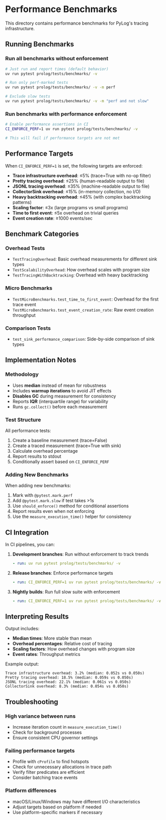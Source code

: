 # Performance Benchmarks

This directory contains performance benchmarks for PyLog's tracing infrastructure.

## Running Benchmarks

### Run all benchmarks without enforcement
```bash
# Just run and report times (default behavior)
uv run pytest prolog/tests/benchmarks/ -v

# Run only perf-marked tests
uv run pytest prolog/tests/benchmarks/ -v -m perf

# Exclude slow tests
uv run pytest prolog/tests/benchmarks/ -v -m "perf and not slow"
```

### Run benchmarks with performance enforcement
```bash
# Enable performance assertions in CI
CI_ENFORCE_PERF=1 uv run pytest prolog/tests/benchmarks/ -v

# This will fail if performance targets are not met
```

## Performance Targets

When `CI_ENFORCE_PERF=1` is set, the following targets are enforced:

- **Trace infrastructure overhead**: ≤5% (trace=True with no-op filter)
- **Pretty tracing overhead**: ≤25% (human-readable output to file)
- **JSONL tracing overhead**: ≤35% (machine-readable output to file)
- **CollectorSink overhead**: ≤15% (in-memory collection, no I/O)
- **Heavy backtracking overhead**: ≤45% (with complex backtracking patterns)
- **Scaling factor**: ≤3x (large programs vs small programs)
- **Time to first event**: ≤5x overhead on trivial queries
- **Event creation rate**: ≥1000 events/sec

## Benchmark Categories

### Overhead Tests
- `TestTracingOverhead`: Basic overhead measurements for different sink types
- `TestScalabilityOverhead`: How overhead scales with program size
- `TestTracingWithBacktracking`: Overhead with heavy backtracking

### Micro Benchmarks
- `TestMicroBenchmarks.test_time_to_first_event`: Overhead for the first trace event
- `TestMicroBenchmarks.test_event_creation_rate`: Raw event creation throughput

### Comparison Tests
- `test_sink_performance_comparison`: Side-by-side comparison of sink types

## Implementation Notes

### Methodology
- Uses **median** instead of mean for robustness
- Includes **warmup iterations** to avoid JIT effects
- **Disables GC** during measurement for consistency
- Reports **IQR** (interquartile range) for variability
- Runs `gc.collect()` before each measurement

### Test Structure
All performance tests:
1. Create a baseline measurement (trace=False)
2. Create a traced measurement (trace=True with sink)
3. Calculate overhead percentage
4. Report results to stdout
5. Conditionally assert based on `CI_ENFORCE_PERF`

### Adding New Benchmarks
When adding new benchmarks:
1. Mark with `@pytest.mark.perf`
2. Add `@pytest.mark.slow` if test takes >1s
3. Use `should_enforce()` method for conditional assertions
4. Report results even when not enforcing
5. Use the `measure_execution_time()` helper for consistency

## CI Integration

In CI pipelines, you can:

1. **Development branches**: Run without enforcement to track trends
   ```yaml
   - run: uv run pytest prolog/tests/benchmarks/ -v
   ```

2. **Release branches**: Enforce performance targets
   ```yaml
   - run: CI_ENFORCE_PERF=1 uv run pytest prolog/tests/benchmarks/ -v
   ```

3. **Nightly builds**: Run full slow suite with enforcement
   ```yaml
   - run: CI_ENFORCE_PERF=1 uv run pytest prolog/tests/benchmarks/ -v -m "perf"
   ```

## Interpreting Results

Output includes:
- **Median times**: More stable than mean
- **Overhead percentages**: Relative cost of tracing
- **Scaling factors**: How overhead changes with program size
- **Event rates**: Throughput metrics

Example output:
```
Trace infrastructure overhead: 3.2% (median: 0.052s vs 0.050s)
Pretty tracing overhead: 18.5% (median: 0.059s vs 0.050s)
JSONL tracing overhead: 22.1% (median: 0.061s vs 0.050s)
CollectorSink overhead: 8.3% (median: 0.054s vs 0.050s)
```

## Troubleshooting

### High variance between runs
- Increase iteration count in `measure_execution_time()`
- Check for background processes
- Ensure consistent CPU governor settings

### Failing performance targets
- Profile with `cProfile` to find hotspots
- Check for unnecessary allocations in trace path
- Verify filter predicates are efficient
- Consider batching trace events

### Platform differences
- macOS/Linux/Windows may have different I/O characteristics
- Adjust targets based on platform if needed
- Use platform-specific markers if necessary